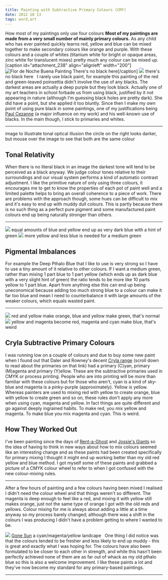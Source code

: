 ```yaml
---
title: Painting with Subtractive Primary Colours (CMY)
date: 2012 10 13
tags: word,art
---
```


How most of my paintings only use four colours  **Most of my paintings are made from a very small number of mainly primary colours.** As any child who has ever painted quickly learns red, yellow and blue can be mixed together to make secondary colours like orange and purple. With these colours and a couple of whites (titanium white for bright or opaque areas, zinc white for translucent mixes) pretty much any colour can be mixed up. [caption id="attachment_238" align="alignleft" width="200"]![Flor de Noche Buena Painting](/wp-content/uploads/2012/10/florDeNocheBuena.jpg) There's no black here[/caption]  ![](/images/articles/florDeNocheBuena.jpg) there's no black here   I rarely use black paint, for example this painting of the red and green-leaved poinsettia didn't involve the use of any blacks. The darkest areas are actually a deep purple but they look black. Actually one of my art teachers in school forbade us from using black, justified by it not appearing in nature (although I'm guessing black holes are pretty dark). She did have a point, but she applied it too bluntly. Since then I make my own point of using pure black in some paintings, one of my justifications being [Paul Cezanne](http://en.wikipedia.org/wiki/Paul_C%C3%A9zanne) (a major influence on my work) and his well-known use of blacks. In the main though, I stick to primaries and whites. 

* * *

image to illustrate tonal optical illusion the circle on the right looks darker, but mouse over the image to see that both are the same colour  

## Tonal Relativity

When there is no literal black in an image the darkest tone will tend to be perceived as a black anyway. We judge colour tones relative to their surroundings and our visual system performs a kind of automatic contrast adjustment. I like the primitive nature of only using three colours, it encourages me to get to know the properties of each pot of paint well and a limited palette helps to bring an overall coherence to a piece of work. There are problems with the approach though, some hues can be difficult to mix and it's easy to end up with muddy dull colours. This is partly because there is no such thing as a perfect pure pigment and some manufactured paint colours end up being naturally stronger than others. 

* * *

![](/images/articles/yellowBlueMix_1.jpg) equal amounts of blue and yellow end up as very dark blue with a hint of green  ![](/images/articles/yellowBlueMix_2.jpg) more yellow and less blue is needed for a medium green  

## Pigmental Imbalances

For example the Deep Pthalo Blue that I like to use is very strong so I have to use a tiny amount of it relative to other colours. If I want a medium green, rather than mixing 1 part blue to 1 part yellow (which ends up as dark blue with a very slight hint of green) the ratio tends to be more like 10 parts yellow to 1 part blue. Apart from anything else this can end up being uneconomical because adding too much strong blue to a colour can make it far too blue and mean I need to counterbalance it with large amounts of the weaker colours, which equals wasted paint. 

* * *

![](/images/articles/RYB.jpg) red and yellow make orange, blue and yellow make green, that's normal  ![](/images/articles/CMY.jpg) yellow and magenta become red, magenta and cyan make blue, that's weird  

## Cryla Subtractive Primary Colours

I was running low on a couple of colours and due to buy some new paint when I found out that Daler and Rowney's decent [Cryla range](http://www.daler-rowney.com/content/cryla-range) (scroll down to read about the primaries on that link) had a primary (C)yan, primary (M)agenta and primary (Y)ellow. These are the subtractive primaries used in CMYK or process printing. People who are into printing will be more than familiar with these colours but for those who aren't, cyan is a kind of sky-blue and magenta is a pinky-purple (approximately). Yellow is yellow. Whereas painters are used to mixing red with yellow to create orange, blue with yellow to create green and so on, these rules don't apply any more when using cyan, magenta and yellow. In fact things are quite different and go against deeply ingrained habits. To make red, you mix yellow and magenta. To make blue you mix magenta and cyan. This is weird. 

## How They Worked Out

I've been painting since the days of [Rent-a-Ghost](http://en.wikipedia.org/wiki/Rentaghost) and [Jossie's Giants](http://en.wikipedia.org/wiki/Jossy%27s_Giants) so the idea of having to think in new ways about how to mix colours seemed like an interesting change and as these paints had been created specifically for primary mixing I thought it might end up working better than my old red yellow and blue method. I got myself some of these paints and grabbed a picture of a CMYK colour wheel to refer to when I got confused with the new colour-mixing rules. 

* * *

After a few hours of painting and a few colours having been mixed I realised I didn't need the colour wheel and that things weren't so different. The magenta is deep enough to feel like a red, and mixing it with yellow still makes orange, just not the same type of orange I got with the old reds and yellows. Colour mixing for me is always about adding a little at a time anyway so my process barely changed; although there was a shift in the colours I was producing I didn't have a problem getting to where I wanted to be.

![](/images/articles/goneSun.jpg) [Gone Sun](//firmgently.co.uk/items/goneSun) a cyan/magenta/yellow landcape   One thing I did notice was that the colours tended to be fresher and less likely to end up muddy - this is great and exactly what I was hoping for. The colours have also been formulated to be closer to each other in strength, and while this hasn't been perfectly achieved none of them are as far out of whack as my old pthalo blue so this is also a welcome improvement. I like these paints a lot and they've now become my standard for any primary-based paintings. 

* * *
